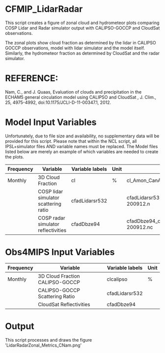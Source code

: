 # CFMIP_LidarRadar
This script creates a figure of zonal cloud and hydrometeor plots comparing COSP Lidar and Radar simulator output with CALIPSO-GOCCP and CloudSat observations.

The zonal plots show cloud fraction as determined by the lidar in CALIPSO GOCCP observations,
model with lidar simulator and the model itself. Similarly, the hydrometeor fraction as determined by
CloudSat and the radar simulator.

# REFERENCE:
Nam, C., and J. Quaas, Evaluation of clouds and precipitation in the ECHAM5 general circulation model using CALIPSO and CloudSat , J. Clim., 25, 4975-4992, doi:10.1175/JCLI-D-11-00347.1, 2012.

# Model Input Variables
Unfortunately, due to file size and availability, no supplementary data will be provided for this script.
Please note that within the NCL script, all IPSL+simulator files AND variable names must be replaced.
The Model files listed below are merely an example of which variables are needed to create the plots.

| Frequency |	Variable |	Variable labels |	Unit |	Example File |
| ------------- | ------------- | ------------- | ------------- | ------------- |
| Monthly | 3D Cloud Fraction | cl | % | cl_Amon_CanAM4_amip_r1i1p1_195001-200912.nc
| | COSP lidar simulator scattering ratio | cfadLidarsr532 | | cfadLidarsr532_cfOff_CanAM4_amip_r1i1p1_200801-200912.n
| | COSP radar simulator reflectivities | cfadDbze94 | | cfadDbze94_cfOff_CanAM4_amip_r1i1p1_200801-200912.nc

# Obs4MIPS Input Variables
| Frequency |	Variable |	Variable labels |	Unit |	
| ------------- | ------------- | ------------- | ------------- | 
| Monthly | 3D Cloud Fraction CALIPSO-GOCCP | clcalipso | % |
| | CALIPSO-GOCCP Scattering Ratio | cfadLidarsr532 |	 | 
| | CloudSat Reflectivities |	cfadDbze94 |  | 

# Output
This script processes and draws the figure 'LidarRadarZonal_Metrics_CNam.png'
